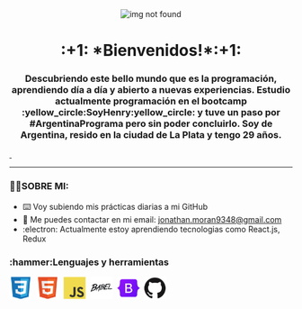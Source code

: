 <div align="center">
  <img src = "https://media.giphy.com/media/xT9IgzoKnwFNmISR8I/giphy.gif" alt = "img not found" width = 300px />
  <h1>:+1: *Bienvenidos!*:+1: </h1> 
    <h3> Descubriendo este bello mundo que es la programación, aprendiendo día a día y abierto a nuevas experiencias. Estudio actualmente programación en el bootcamp :yellow_circle:SoyHenry:yellow_circle: y tuve un paso por #ArgentinaPrograma pero sin poder concluirlo. Soy de Argentina, resido en la ciudad de La Plata y tengo 29 años. </h3> 
</div>

<div>
  <a href="https://twitter.com/Jona9315" target="_blank">
  <img src="https://img.shields.io/twitter/url?label=Follow%20me&style=social&url=https%3A%2F%2Ftwitter.com%2FJona9315" alt="" />
  </a>
  
  <a href="https://www.facebook.com/jonathan.moran.144" target="_blank">
  <img src="https://img.shields.io/badge/Facebook-Sigueme-<BLUE>" alt="" />
  </a>
  
 </div>
 
 ---
 
### :office_worker:SOBRE MI:

- :keyboard: Voy subiendo mis prácticas diarias a mi GitHub
- :email: Me puedes contactar en mi email: jonathan.moran9348@gmail.com
- :electron: Actualmente estoy aprendiendo tecnologias como React.js, Redux

<div>
  <h3>:hammer:Lenguajes y herramientas</h3>
  <div>
  <img src="https://github.com/devicons/devicon/blob/master/icons/css3/css3-original.svg" alt="CSS" tittle="CSS" width="40" height="40" />&nbsp;
    <img src="https://github.com/devicons/devicon/blob/master/icons/html5/html5-original.svg" alt="CSS" tittle="CSS" width="40" height="40" />&nbsp;
    <img src="https://github.com/devicons/devicon/blob/master/icons/javascript/javascript-original.svg" alt="CSS" tittle="CSS" width="40" height="40" />&nbsp;
    <img src="https://github.com/devicons/devicon/blob/master/icons/babel/babel-plain.svg" alt="CSS" tittle="CSS" width="40" height="40" />&nbsp;
    <img src="https://github.com/devicons/devicon/blob/master/icons/bootstrap/bootstrap-original.svg" alt="CSS" tittle="CSS" width="40" height="40" />&nbsp;
    <img src="https://github.com/devicons/devicon/blob/master/icons/github/github-original.svg" alt="CSS" tittle="CSS" width="40" height="40" />&nbsp;
  </div>

</div>

 
